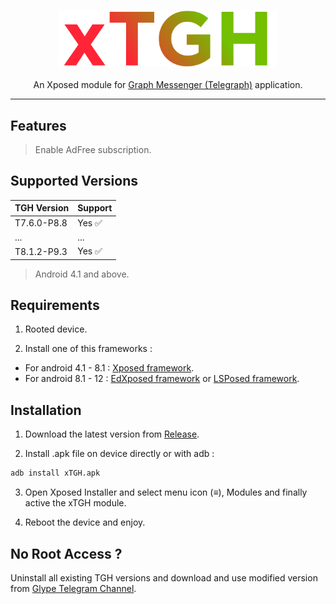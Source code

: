 <p align="center"><br>
<a href="https://github.com/SAEEDStarv/xTGH">
<img src="/logo.png" width="350" alt="logo">
</a><br><br>
An Xposed module for <a href="https://play.google.com/store/apps/details?id=ir.ilmili.telegraph">Graph Messenger (Telegraph)</a> application.
</p>

---
## Features

> Enable AdFree subscription.

## Supported Versions

TGH Version | Support
------ | --------
T7.6.0-P8.8 |  Yes ✅
... | ...
T8.1.2-P9.3 |  Yes ✅

> Android 4.1 and above.

## Requirements

1. Rooted device.

2. Install one of this frameworks :
- For android 4.1 - 8.1 : [Xposed framework](https://repo.xposed.info/module/de.robv.android.xposed.installer).  
- For android 8.1 - 12 : [EdXposed framework](https://github.com/ElderDrivers/EdXposed) or [LSPosed framework](https://github.com/Magisk-Modules-Repo/riru_lsposed).  

## Installation

1. Download the latest version from [Release](https://github.com/SAEEDStarv/xTGH/releases/latest).

2. Install .apk file on device directly or with adb :

```bash
adb install xTGH.apk
```
3. Open Xposed Installer and select menu icon (≡), Modules and finally active the xTGH module.

4. Reboot the device and enjoy.

## No Root Access ?

Uninstall all existing TGH versions and download and use modified version from [Glype Telegram Channel](https://t.me/Glype).